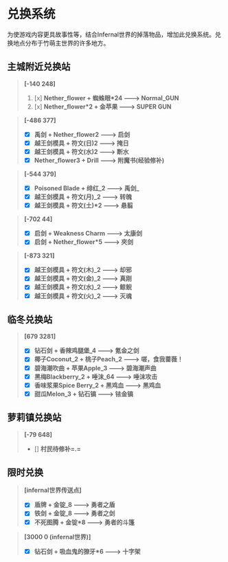 # 兑换系统

为使游戏内容更具故事性等，结合Infernal世界的掉落物品，增加此兑换系统。兑换地点分布于竹萌主世界的许多地方。

## 主城附近兑换站

> **\[-140 248\]**
>
> 1. [x] **Nether\_flower + 蜘蛛眼\*24  ---&gt;  Normal\_GUN**
> 2. [x] **Nether\_flower\*2 + 金苹果   ---&gt;  SUPER GUN**

> **\[-486 377\]**
>
> * [x] **禹剑 + Nether\_flower2  ---&gt;  启剑** 
> * [x] **越王剑模具 + 符文\(日\)2 ---&gt; 掩日**
> * [x] **越王剑模具 + 符文\(水\)2 ---&gt; 断水**
> * [x] **Nether\_flower3 + Drill ---&gt; 附魔书\(经验修补\)**

> **\[-544 379\]**
>
> * [x] **Poisoned Blade + 绯红_2  ---&gt;  禹剑_**
> * [x] **越王剑模具 + 符文\(月\)_2  ---&gt;  转魄**
> * [x] **越王剑模具 + 符文\(土\)\*2  ---&gt;  悬翦**

> **\[-702 44\]**  
> * [x] **启剑 + Weakness Charm  ---&gt;  太康剑**
> * [x] **启剑 + Nether\_flower\*5  ---&gt;  夾剑**

> **\[-873 321\]**  
> * [x] **越王剑模具 + 符文\(木\)_2  ---&gt;  却邪**
> * [x] **越王剑模具 + 符文\(金\)_2  ---&gt;  真刚** 
> * [x] **越王剑模具 + 符文\(水\)_2  ---&gt;  鲸鲵**
> * [x] **越王剑模具 + 符文\(火\)_2  ---&gt;  灭魂**

## 临冬兑换站

> **\[679 3281\]**
> * [x] **钻石剑 + 香辣鸡腿堡_4  ---&gt;  氪金之剑**
> * [x] **椰子Coconut_2 + 桃子Peach_2  ---&gt;  嗟，食我蔷薇！**
> * [x] **碧海潮吹曲 + 苹果Apple_3  ---&gt;  碧海潮声曲**
> * [x] **黑梅Blackberry_2 + 唾沫_64  ---&gt;  唾沫攻击**
> * [x] **香味浆果Spice Berry_2 + 黑鸡血  ---&gt; 黑鸡血**
> * [x] **甜瓜Melon_3 + 钻石镐  ---&gt;  铱金镐**

## 萝莉镇兑换站

> **\[-79 648\]** 
> * [] **村民待修补=.=**

## 限时兑换

> **\[infernal世界传送点\]**
> * [x] **盾牌 + 金锭_8  ---&gt;  勇者之盾**
> * [x] **铁剑 + 金锭_8  ---&gt;  勇者之剑**
> * [x] **不死图腾 + 金锭\*8  ---&gt;  勇者的斗篷**

> **\[3000 0 \(infernal世界\)\]** 
> * [x] **钻石剑 + 吸血鬼的獠牙\*6  ---&gt;  十字架**

